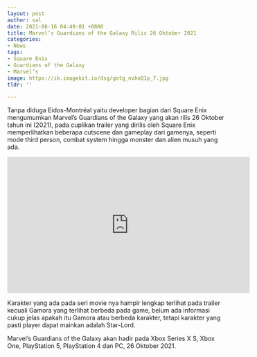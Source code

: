 ```yaml
---
layout: post
author: sal
date: 2021-06-16 04:49:01 +0800
title: Marvel’s Guardians of the Galaxy Rilis 26 Oktober 2021
categories:
- News
tags:
- Square Enix
- Guardians of the Galaxy
- Marvel’s
image: https://ik.imagekit.io/dsg/gotg_nvboQ1p_7.jpg
tldr: ''

---
```

Tanpa diduga Eidos-Montréal yaitu developer bagian dari Square Enix mengumumkan Marvel’s Guardians of the Galaxy yang akan rilis 26 Oktober tahun ini (2021), pada cuplikan trailer yang dirilis oleh Square Enix memperlihatkan beberapa cutscene dan gameplay dari gamenya, seperti mode third person, combat system hingga monster dan alien musuh yang ada.

<iframe width="560" height="315" src="https://www.youtube.com/embed/f-jFYYMkJh4" title="YouTube video player" frameborder="0" allow="accelerometer; autoplay; clipboard-write; encrypted-media; gyroscope; picture-in-picture" allowfullscreen></iframe>

Karakter yang ada pada seri movie nya hampir lengkap terlihat pada trailer kecuali Gamora yang terlihat berbeda pada game, belum ada informasi cukup jelas apakah itu Gamora atau berbeda karakter, tetapi karakter yang pasti player dapat mainkan adalah Star-Lord.

Marvel’s Guardians of the Galaxy akan hadir pada Xbox Series X S, Xbox One, PlayStation 5, PlayStation 4 dan PC, 26 Oktober 2021.